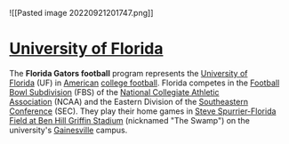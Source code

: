 


![[Pasted image 20220921201747.png]]

# <u>University of Florida</u>
The **Florida Gators football** program represents the [University of Florida](https://en.wikipedia.org/wiki/University_of_Florida "University of Florida") (UF) in [American](https://en.wikipedia.org/wiki/American_football "American football") [college football](https://en.wikipedia.org/wiki/College_football "College football"). Florida competes in the [Football Bowl Subdivision](https://en.wikipedia.org/wiki/Football_Bowl_Subdivision "Football Bowl Subdivision") (FBS) of the [National Collegiate Athletic Association](https://en.wikipedia.org/wiki/National_Collegiate_Athletic_Association "National Collegiate Athletic Association") (NCAA) and the Eastern Division of the [Southeastern Conference](https://en.wikipedia.org/wiki/Southeastern_Conference "Southeastern Conference") (SEC). They play their home games in [Steve Spurrier-Florida Field at Ben Hill Griffin Stadium](https://en.wikipedia.org/wiki/Steve_Spurrier-Florida_Field_at_Ben_Hill_Griffin_Stadium "Steve Spurrier-Florida Field at Ben Hill Griffin Stadium") (nicknamed "The Swamp") on the university's [Gainesville](https://en.wikipedia.org/wiki/Gainesville,_Florida "Gainesville, Florida") campus.
